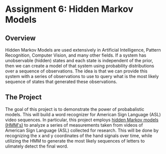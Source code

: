 # Assignment 6: Hidden Markov Models


## Overview
Hidden Markov Models are used extensively in Artificial Intelligence, Pattern Recognition, Computer Vision, and many other fields.  If a system has unobservable (hidden) states and each state is independent of the prior, then we can create a model of that system using probability distributions over a sequence of observations.  The idea is that we can provide this system with a series of observations to use to query what is the most likely sequence of states that generated these observations.

## The Project
The goal of this project is to demonstrate the power of probabalistic models. This will build a word recognizer for American Sign Language (ASL) video sequences. In particular, this project employs [hidden Markov models (HMM's)](https://en.wikipedia.org/wiki/Hidden_Markov_model) to analyze a series of measurements taken from videos of American Sign Language (ASL) collected for research. This will be done by recognizing the x and y coordinates of the hand signals over time, while utilizing the HMM to generate the most likely sequences of letters to ulimately detect the final word.
